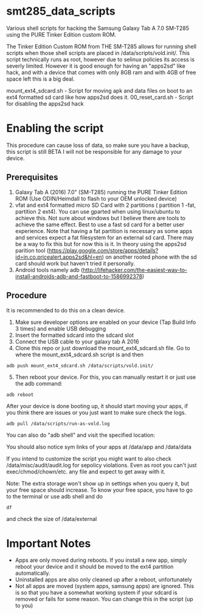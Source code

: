 # smt285_data_scripts
Various shell scripts for hacking the Samsung Galaxy Tab A 7.0 SM-T285 using the PURE Tinker Edition custom ROM.

The Tinker Edition Custom ROM from THE SM-T285 allows for running shell scripts when those shell scripts are placed in
/data/scripts/vold.init/. This script technically runs as root, however due to selinux policies its access is severly limited. However it is good enough for having an "apps2sd" like hack, and with a device that comes with only 8GB ram and with 4GB of free space left this is a big deal.

mount_ext4_sdcard.sh - Script for moving apk and data files on boot to an ext4 formatted sd card like how apps2sd does it.
00_reset_card.sh - Script for disabling the apps2sd hack

Enabling the script
===========================

This procedure can cause loss of data, so make sure you have a backup, this script is still BETA I will not be responsible for any damage to your device.

Prerequisites
---------------

1. Galaxy Tab A (2016) 7.0" (SM-T285) running the PURE Tinker Edition ROM (Use ODIN/Heimdall to flash to your OEM unlocked device)
2. vfat and ext4 formatted micro SD Card with 2 partitions ( partition 1 -fat, partition 2 ext4). You can use gparted when using linux/ubuntu to achieve this. Not sure about windows but I believe there are tools to achieve the same effect. Best to use a fast sd card for a better user experience. Note that having a fat partition is necessary as some apps and services expect a fat filesystem for an external sd card. There may be a way to fix this but for now this is it. In theory using the apps2sd parition tool (https://play.google.com/store/apps/details?id=in.co.pricealert.apps2sd&hl=en) on another rooted phone with the sd card should work but haven't tried it personally.
3. Android tools namely adb (http://lifehacker.com/the-easiest-way-to-install-androids-adb-and-fastboot-to-1586992378)

Procedure
----------

It is recommended to do this on a clean device. 

1. Make sure developer options are enabled on your device (Tap Build Info 3 times) and enable USB debugging
2. Insert the formatted sdcard into the sdcard slot
3. Connect the USB cable to your galaxy tab A 2016
4. Clone this repo or just download the mount_ext4_sdcard.sh file. Go to where the mount_ext4_sdcard.sh script is and then

```
adb push mount_ext4_sdcard.sh /data/scripts/vold.init/
```

5. Then reboot your device. For this, you can manually restart it or just use the adb command:

```
adb reboot
```

After your device is done booting up, it should start moving your apps, if you think there are issues or you just want to make sure check the logs. 

```
adb pull /data/scripts/run-as-vold.log
```

You can also do "adb shell" and visit the specified location:

You should also notice sym links of your apps at /data/app and /data/data 

If you intend to customize the script you might want to also check /data/misc/audit/audit.log for sepolicy violations. Even as root you can't just exec/chmod/chown/etc. any file and expect to get away with it.

Note: The extra storage won't show up in settings when you query it, but your free space should increase. To know your free space, you have to go to the terminal or use adb shell and do

```
df
```

and check the size of /data/external


Important Notes
===============

- Apps are only moved during reboots. If you install a new app, simply reboot your device and it should
be moved to the ext4 partition automatically.
- Uninstalled apps are also only cleaned up after a reboot, unfortunately
- Not all apps are moved (system apps, samsung apps) are ignored. This is so that you have a somewhat working system if your sdcard is removed or fails for some reason. You can change this in the script (up to you)






